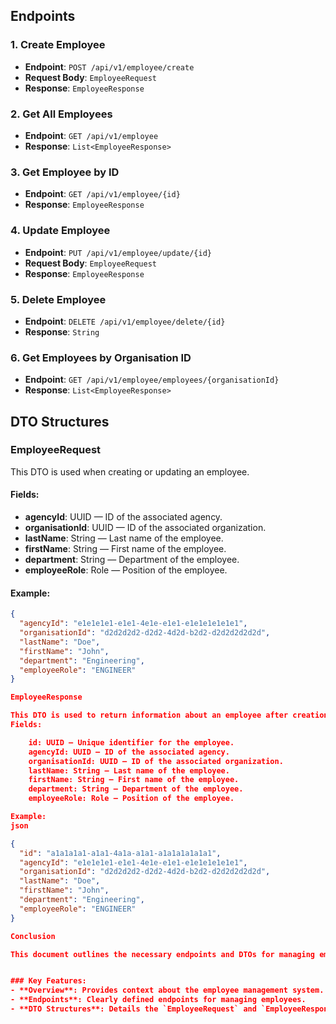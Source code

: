 ## Endpoints

### 1. Create Employee

- **Endpoint**: `POST /api/v1/employee/create`
- **Request Body**: `EmployeeRequest`
- **Response**: `EmployeeResponse`

### 2. Get All Employees

- **Endpoint**: `GET /api/v1/employee`
- **Response**: `List<EmployeeResponse>`

### 3. Get Employee by ID

- **Endpoint**: `GET /api/v1/employee/{id}`
- **Response**: `EmployeeResponse`

### 4. Update Employee

- **Endpoint**: `PUT /api/v1/employee/update/{id}`
- **Request Body**: `EmployeeRequest`
- **Response**: `EmployeeResponse`

### 5. Delete Employee

- **Endpoint**: `DELETE /api/v1/employee/delete/{id}`
- **Response**: `String`

### 6. Get Employees by Organisation ID

- **Endpoint**: `GET /api/v1/employee/employees/{organisationId}`
- **Response**: `List<EmployeeResponse>`

## DTO Structures

### EmployeeRequest

This DTO is used when creating or updating an employee.

#### Fields:

- **agencyId**: UUID — ID of the associated agency.
- **organisationId**: UUID — ID of the associated organization.
- **lastName**: String — Last name of the employee.
- **firstName**: String — First name of the employee.
- **department**: String — Department of the employee.
- **employeeRole**: Role — Position of the employee.

#### Example:

```json
{
  "agencyId": "e1e1e1e1-e1e1-4e1e-e1e1-e1e1e1e1e1e1",
  "organisationId": "d2d2d2d2-d2d2-4d2d-b2d2-d2d2d2d2d2d",
  "lastName": "Doe",
  "firstName": "John",
  "department": "Engineering",
  "employeeRole": "ENGINEER"
}

EmployeeResponse

This DTO is used to return information about an employee after creation or retrieval.
Fields:

    id: UUID — Unique identifier for the employee.
    agencyId: UUID — ID of the associated agency.
    organisationId: UUID — ID of the associated organization.
    lastName: String — Last name of the employee.
    firstName: String — First name of the employee.
    department: String — Department of the employee.
    employeeRole: Role — Position of the employee.

Example:
json

{
  "id": "a1a1a1a1-a1a1-4a1a-a1a1-a1a1a1a1a1a1",
  "agencyId": "e1e1e1e1-e1e1-4e1e-e1e1-e1e1e1e1e1e1",
  "organisationId": "d2d2d2d2-d2d2-4d2d-b2d2-d2d2d2d2d2d",
  "lastName": "Doe",
  "firstName": "John",
  "department": "Engineering",
  "employeeRole": "ENGINEER"
}

Conclusion

This document outlines the necessary endpoints and DTOs for managing employees within the application. Ensure that your requests and responses adhere to these structures for proper functionality.


### Key Features:
- **Overview**: Provides context about the employee management system.
- **Endpoints**: Clearly defined endpoints for managing employees.
- **DTO Structures**: Details the `EmployeeRequest` and `EmployeeResponse` with examples to clarify the expected data format.

